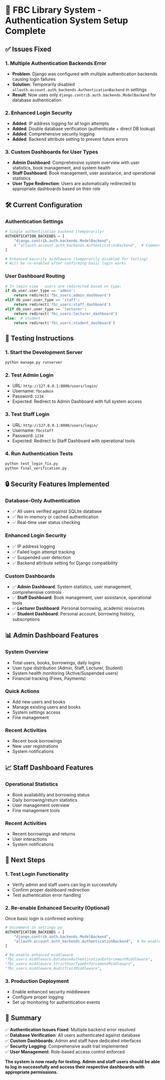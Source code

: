# 🔐 FBC Library System - Authentication System Setup Complete

## ✅ **Issues Fixed**

### 1. **Multiple Authentication Backends Error**
- **Problem**: Django was configured with multiple authentication backends causing login failures
- **Solution**: Temporarily disabled `allauth.account.auth_backends.AuthenticationBackend` in settings
- **Result**: Now uses only `django.contrib.auth.backends.ModelBackend` for database authentication

### 2. **Enhanced Login Security**
- **Added**: IP address logging for all login attempts
- **Added**: Double database verification (authenticate + direct DB lookup)
- **Added**: Comprehensive security logging
- **Added**: Backend attribute setting to prevent future errors

### 3. **Custom Dashboards for User Types**
- **Admin Dashboard**: Comprehensive system overview with user statistics, book management, and system health
- **Staff Dashboard**: Book management, user assistance, and operational statistics
- **User Type Redirection**: Users are automatically redirected to appropriate dashboards based on their role

## 🛠️ **Current Configuration**

### **Authentication Settings**
```python
# Single authentication backend (temporarily)
AUTHENTICATION_BACKENDS = [
    "django.contrib.auth.backends.ModelBackend",
    # "allauth.account.auth_backends.AuthenticationBackend",  # Commented out
]

# Enhanced security middleware (temporarily disabled for testing)
# Will be re-enabled after confirming basic login works
```

### **User Dashboard Routing**
```python
# In login view - users are redirected based on type:
if db_user.user_type == 'admin':
    return redirect('fbc_users:admin_dashboard')
elif db_user.user_type == 'staff':
    return redirect('fbc_users:staff_dashboard')
elif db_user.user_type == 'lecturer':
    return redirect('fbc_users:lecturer_dashboard')
else:  # student
    return redirect('fbc_users:student_dashboard')
```

## 🚀 **Testing Instructions**

### 1. **Start the Development Server**
```bash
python manage.py runserver
```

### 2. **Test Admin Login**
- URL: `http://127.0.0.1:8000/users/login/`
- Username: `fbcadmin`
- Password: `1234`
- Expected: Redirect to Admin Dashboard with full system access

### 3. **Test Staff Login**
- URL: `http://127.0.0.1:8000/users/login/`
- Username: `fbcstaff`
- Password: `1234`
- Expected: Redirect to Staff Dashboard with operational tools

### 4. **Run Authentication Tests**
```bash
python test_login_fix.py
python final_verification.py
```

## 🔒 **Security Features Implemented**

### **Database-Only Authentication**
- ✅ All users verified against SQLite database
- ✅ No in-memory or cached authentication
- ✅ Real-time user status checking

### **Enhanced Login Security**
- ✅ IP address logging
- ✅ Failed login attempt tracking
- ✅ Suspended user detection
- ✅ Backend attribute setting for Django compatibility

### **Custom Dashboards**
- ✅ **Admin Dashboard**: System statistics, user management, comprehensive controls
- ✅ **Staff Dashboard**: Book management, user assistance, operational tools
- ✅ **Lecturer Dashboard**: Personal borrowing, academic resources
- ✅ **Student Dashboard**: Personal account, borrowing history, subscriptions

## 📊 **Admin Dashboard Features**

### **System Overview**
- Total users, books, borrowings, daily logins
- User type distribution (Admin, Staff, Lecturer, Student)
- System health monitoring (Active/Suspended users)
- Financial tracking (Fines, Payments)

### **Quick Actions**
- Add new users and books
- Manage existing users and books
- System settings access
- Fine management

### **Recent Activities**
- Recent book borrowings
- New user registrations
- System notifications

## 📈 **Staff Dashboard Features**

### **Operational Statistics**
- Book availability and borrowing status
- Daily borrowing/return statistics
- User management overview
- Fine management tools

### **Recent Activities**
- Recent borrowings and returns
- User interactions
- System notifications

## 🔧 **Next Steps**

### 1. **Test Login Functionality**
- Verify admin and staff users can log in successfully
- Confirm proper dashboard redirection
- Test authentication error handling

### 2. **Re-enable Enhanced Security (Optional)**
Once basic login is confirmed working:
```python
# Uncomment in settings.py
AUTHENTICATION_BACKENDS = [
    "django.contrib.auth.backends.ModelBackend",
    "allauth.account.auth_backends.AuthenticationBackend",  # Re-enable
]

# Re-enable enhanced middleware
"fbc_users.middleware.DatabaseAuthenticationEnforcementMiddleware",
"fbc_users.middleware.StrictUserTypeEnforcementMiddleware", 
"fbc_users.middleware.AuditTrailMiddleware",
```

### 3. **Production Deployment**
- Enable enhanced security middleware
- Configure proper logging
- Set up monitoring for authentication events

## 🎯 **Summary**

✅ **Authentication Issues Fixed**: Multiple backend error resolved  
✅ **Database Verification**: All users authenticated against database  
✅ **Custom Dashboards**: Admin and staff have dedicated interfaces  
✅ **Security Logging**: Comprehensive audit trail implemented  
✅ **User Management**: Role-based access control enforced  

**The system is now ready for testing. Admin and staff users should be able to log in successfully and access their respective dashboards with appropriate permissions.**
